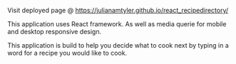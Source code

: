 Visit deployed page @ https://julianamtyler.github.io/react_recipedirectory/

This application uses React framework.
As well as media querie for mobile and desktop responsive design. 

This application is build to help you decide what to cook next by typing in a word for a recipe you would like to cook. 

